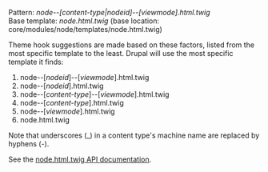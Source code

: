 Pattern: _node--\[content-type|nodeid\]--\[viewmode\].html.twig_  
Base template: _node.html.twig_ (base location: core/modules/node/templates/node.html.twig)

Theme hook suggestions are made based on these factors, listed from the most specific template to the least. Drupal will use the most specific template it finds:

1. node--\[_nodeid_\]--\[_viewmode_\].html.twig
2. node--\[_nodeid_\].html.twig
3. node--\[_content-type_\]--\[_viewmode_\].html.twig
4. node--\[_content-type_\].html.twig
5. node--\[_viewmode_\].html.twig
6. node.html.twig

Note that underscores (\_) in a content type's machine name are replaced by hyphens (-).

See the [node.html.twig API documentation](https://api.drupal.org/api/drupal/core!modules!node!templates!node.html.twig/8).